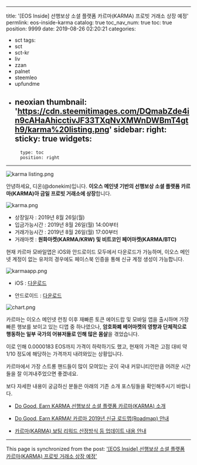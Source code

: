 
---
title: '[EOS Inside] 선행보상 소셜 플랫폼 카르마(KARMA) 프로빗 거래소 상장 예정'
permlink: eos-inside-karma
catalog: true
toc_nav_num: true
toc: true
position: 9999
date: 2019-08-26 02:20:21
categories:
- sct
tags:
- sct
- sct-kr
- liv
- zzan
- palnet
- steemleo
- upfundme
- neoxian
thumbnail: 'https://cdn.steemitimages.com/DQmabZde4in9cAHaAhicctivJF33TXqNvXMWnDWBmT4gth9/karma%20listing.png'
sidebar:
    right:
        sticky: true
widgets:
    -
        type: toc
        position: right
---


![karma listing.png](https://cdn.steemitimages.com/DQmabZde4in9cAHaAhicctivJF33TXqNvXMWnDWBmT4gth9/karma%20listing.png)

안녕하세요, 디온(@donekim)입니다. **이오스 메인넷 기반의 선행보상 소셜 플랫폼 카르마(KARMA)아 금일 프로빗 거래소에 상장**합니다.

![karma.png](https://cdn.steemitimages.com/DQmQ4jREG1Dcr5F8GDsSAYxpdmi3VD5XrPcLwiqHKvQjM6z/karma.png)

- 상장일자 : 2019년 8월 26일(월)
- 입금가능시간 : 2019년 8월 26일(월) 14:00부터
- 거래가능시간 : 2019년 8월 26일(월) 17:00부터
- 거래마켓 : **원화마켓(KARMA/KRW) 및 비트코인 페어마켓(KARMA/BTC)**

현재 카르마 모바일앱은  iOS와 안드로이드 모두에서 다운로드가 가능하며, 이오스 메인넷 계정이 없는 유저의 경우에도 페이스북 인증을 통해 신규 계정 생성이 가능합니다.

![karmaapp.png](https://cdn.steemitimages.com/DQmUxgQQYhzWLEQEqHN8EN4GFXksMWEU1HoNadorUCY6QWt/karmaapp.png)


- iOS : [다운로드](https://itunes.apple.com/us/app/karma-social-network-for-good/id1446344513?mt=8)

- 안드로이드 : [다운로드](https://play.google.com/store/apps/details?id=io.karmaapp.karma&hl=en_US)

![chart.png](https://cdn.steemitimages.com/DQmYT1rFr9PQV1SEV2imVwSYcfrVfB2qev185ngss1P7M9F/chart.png)

카르마는 이오스 메인넷 런칭 이후 재빠른 토큰 에어드랍 및 모바일 앱을 출시하며 가장 빠른 행보를 보이고 있는 디앱 중 하나였으나, **암호화폐 베어마켓의 영향과 단체적으로 행동하는 일부 국가의 어뷰저들로 인해 많은 몸살**을 겪었습니다.

이로 인해 0.0000183 EOS까지 가격이 하락하기도 했고, 현재의 가격은 고점 대비 약 1/10 정도에 해당하는 가격까지 내려와있는 상황입니다. 

카르마에서 가장 스트롱 핸드들이 많이 모여있는 곳이 국내 커뮤니티인만큼 어려운 시간들을 잘 이겨내주었으면 좋겠네요. 


보다 자세한 내용이 궁금하신 분들은 아래의 기존 소개 포스팅들을 확인해주시기 바랍니다.



- [Do Good, Earn KARMA 선행보상 소셜 플랫폼 카르마(KARMA) 소개](https://steemit.com/coinkorea/@donekim/-do-good-earn-karma--1542378634502)

- [Do Good, Earn KARMA! 카르마 2019년 신규 로드맵(Roadmap) 안내](https://steemit.com/coinkorea/@donekim/do-good-earn-karma-2019-roadmap)

- [카르마(KARMA) 보팅 리워드 산정방식 등 업데이트 내용 안내](https://steemit.com/coinkorea/@donekim/karma)

- - -

This page is synchronized from the post: ['[EOS Inside] 선행보상 소셜 플랫폼 카르마(KARMA) 프로빗 거래소 상장 예정'](https://steemit.com/@donekim/eos-inside-karma)
